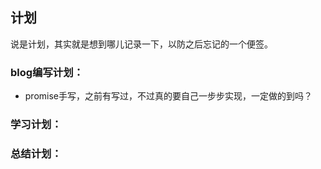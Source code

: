 ## 计划

说是计划，其实就是想到哪儿记录一下，以防之后忘记的一个便签。

### blog编写计划：
- promise手写，之前有写过，不过真的要自己一步步实现，一定做的到吗？

### 学习计划：


### 总结计划：

